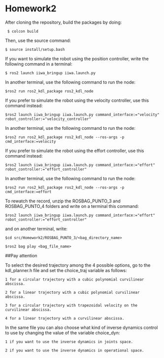 # Homework2

After cloning the repository, build the packages by doing:

     $ colcon build

Then, use the source command:

    $ source install/setup.bash

If you want to simulate the robot using the position controller, write the following command in a terminal:

    $ ros2 launch iiwa_bringup iiwa.launch.py

In another terminal, use the following command to run the node:

    $ros2 run ros2_kdl_package ros2_kdl_node


If you prefer to simulate the robot using the velocity controller, use this command instead:

    $ros2 launch iiwa_bringup iiwa.launch.py command_interface:="velocity" robot_controller:="velocity_controller"

In another terminal, use the following command to run the node:

    $ros2 run ros2_kdl_package ros2_kdl_node --ros-args -p cmd_interface:=velocity
    

If you prefer to simulate the robot using the effort controller, use this command instead:

    $ros2 launch iiwa_bringup iiwa.launch.py command_interface:="effort" robot_controller:="effort_controller"

In another terminal, use the following command to run the node:
    
    $ros2 run ros2_kdl_package ros2_kdl_node --ros-args -p cmd_interface:=effort

To rewatch the record, unzip the ROSBAG_PUNTO_3 and ROSBAG_PUNTO_4 folders and write on a terminal this command:

    $ros2 launch iiwa_bringup iiwa.launch.py command_interface:="effort" robot_controller:="effort_controller"

and on another terminal, write:

    $cd src/Homework2/ROSBAG_PUNTO_3/<bag_directory_name>

    $ros2 bag play <bag_file_name>


##Pay attention

To select the desired trajectory among the 4 possible options, go to the kdl_planner.h file and set the choice_traj variable as follows:

    1 for a circular trajectory with a cubic polynomial curvilinear abscissa.
    
    2 for a linear trajectory with a cubic polynomial curvilinear abscissa.
    
    3 for a circular trajectory with trapezoidal velocity on the curvilinear abscissa.
    
    4 for a linear trajectory with a curvilinear abscissa.


In the same file you can also choose what kind of inverse dynamics control to use by changing the value of the variable choice_dyn:

    1 if you want to use the inverse dynamics in joints space.

    2 if you want to use the inverse dynamics in operational space.

